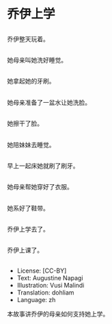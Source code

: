 # 乔伊上学

##
乔伊整天玩着。

##
她母亲叫她洗好睡觉。

##
她拿起她的牙刷。

##
她母亲准备了一盆水让她洗脸。

##
她擦干了脸。

##
她陪妹妹去睡觉。

##
早上一起床她就刷了刷牙。

##
她母亲帮她穿好了衣服。

##
她系好了鞋带。

##
乔伊上学去了。

##
乔伊上课了。


##
* License: [CC-BY]
* Text: Augustine Napagi
* Illustration: Vusi Malindi
* Translation: dohliam
* Language: zh

本故事讲乔伊的母亲如何支持她上学。

